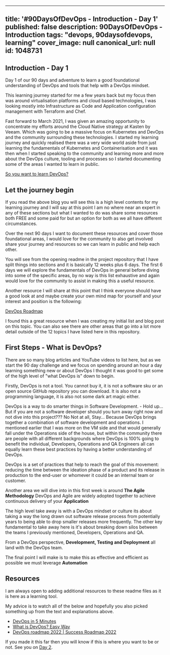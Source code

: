 ---
title: '#90DaysOfDevOps - Introduction - Day 1'
published: false
description: 90DaysOfDevOps - Introduction
tags: "devops, 90daysofdevops, learning"
cover_image: null
canonical_url: null
id: 1048731
 ---
## Introduction - Day 1 

Day 1 of our 90 days and adventure to learn a good foundational understanding of DevOps and tools that help with a DevOps mindset. 

This learning journey started for me a few years back but my focus then was around virtualisation platforms and cloud based technologies, I was looking mostly into Infrastructure as Code and Application configuration management with Terraform and Chef. 

Fast forward to March 2021, I was given an amazing opportunity to concentrate my efforts around the Cloud Native strategy at Kasten by Veeam. Which was going to be a massive focus on Kubernetes and DevOps and the community surrounding these technologies. I started my learning journey and quickly realised there was a very wide world aside from just learning the fundamentals of Kubernetes and Containerisation and it was then when I started speaking to the community and learning more and more about the DevOps culture, tooling and processes so I started documenting some of the areas I wanted to learn in public. 

[So you want to learn DevOps?](https://blog.kasten.io/devops-learning-curve)

## Let the journey begin

If you read the above blog you will see this is a high level contents for my learning journey and I will say at this point I am no where near an expert in any of these sections but what I wanted to do was share some resources both FREE and some paid for but an option for both as we all have different circumstances. 

Over the next 90 days I want to document these resources and cover those foundational areas, I would love for the community to also get involved share your journey and resources so we can learn in public and help each other. 

You will see from the opening readme in the project repository that I have split things into sections and it is basically 12 weeks plus 6 days. The first 6 days we will explore the fundamentals of DevOps in general before diving into some of the specific areas, by no way is this list exhaustive and again would love for the community to assist in making this a useful resource. 

Another resource I will share at this point that I think everyone should have a good look at and maybe create your own mind map for yourself and your interest and position is the following: 

[DevOps Roadmap](https://roadmap.sh/devops)

I found this a great resource when I was creating my initial list and blog post on this topic. You can also see there are other areas that go into a lot more detail outside of the 12 topics I have listed here in this repository. 

## First Steps - What is DevOps? 

There are so many blog articles and YouTube videos to list here, but as we start the 90 day challenge and we focus on spending around an hour a day learning something new or about DevOps I thought it was good to get some of the high level of "what DevOps is" down to begin. 

Firstly, DevOps is not a tool. You cannot buy it, it is not a software sku or an open source GitHub repository you can download. It is also not a programming language, it is also not some dark art magic either. 

DevOps is a way to do smarter things in Software Development. - Hold up... But if you are not a software developer should you turn away right now and not dive into this project??? No Not at all, Stay... Because DevOps brings together a combination of software development and operations. I mentioned earlier that I was more on the VM side and that would generally fall under the Operations side of the house, but within the community there are people with all different backgrounds where DevOps is 100% going to benefit the individual, Developers, Operations and QA Engineers all can equally learn these best practices by having a better understanding of DevOps. 

DevOps is a set of practices that help to reach the goal of this movement: reducing the time between the ideation phase of a product and its release in production to the end-user or whomever it could be an internal team or customer. 

Another area we will dive into in this first week is around **The Agile Methodology** DevOps and Agile are widely adopted together to achieve continuous delivery of your **Application** 

The high level take away is with a DevOps mindset or culture its about taking a way the long drawn out software release process from potentially years to being able to drop smaller releases more frequently. The other key fundamental to take away here is it's about breaking down silos between the teams I previously mentioned, Developers, Operations and QA. 

From a DevOps perspective, **Development, Testing and Deployment** all land with the DevOps team. 

The final point I will make is to make this as effective and efficient as possible we must leverage **Automation** 

## Resources 

I am always open to adding additional resources to these readme files as it is here as a learning tool.  

My advice is to watch all of the below and hopefully you also picked something up from the text and explanations above. 

- [DevOps in 5 Minutes](https://www.youtube.com/watch?v=Xrgk023l4lI)
- [What is DevOps? Easy Way](https://www.youtube.com/watch?v=_Gpe1Zn-1fE&t=43s)
- [DevOps roadmap 2022 | Success Roadmap 2022](https://www.youtube.com/watch?v=7l_n97Mt0ko)

If you made it this far then you will know if this is where you want to be or not. See you on [Day 2](day02.md).  
